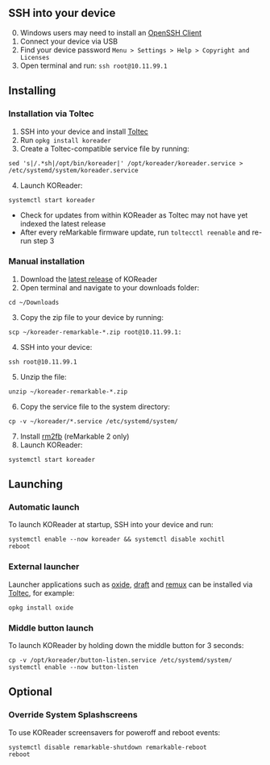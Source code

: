 ## SSH into your device

0. Windows users may need to install an [OpenSSH Client](https://docs.microsoft.com/en-us/windows-server/administration/openssh/openssh_install_firstuse#install-openssh-using-windows-settings)
1. Connect your device via USB
2. Find your device password `Menu > Settings > Help > Copyright and Licenses`
3. Open terminal and run: `ssh root@10.11.99.1`

## Installing

### Installation via Toltec

1. SSH into your device and install [Toltec](https://github.com/toltec-dev/toltec#install-it)
2. Run `opkg install koreader`
3. Create a Toltec-compatible service file by running:
```
sed 's|/.*sh|/opt/bin/koreader|' /opt/koreader/koreader.service > /etc/systemd/system/koreader.service
```
4. Launch KOReader:
```
systemctl start koreader
```
- Check for updates from within KOReader as Toltec may not have yet indexed the latest release
- After every reMarkable firmware update, run `toltecctl reenable` and re-run step 3 

### Manual installation

1. Download the [latest release](https://github.com/koreader/koreader/releases) of KOReader
2. Open terminal and navigate to your downloads folder:
```
cd ~/Downloads
```
3. Copy the zip file to your device by running:
```
scp ~/koreader-remarkable-*.zip root@10.11.99.1:
```
4. SSH into your device:
```
ssh root@10.11.99.1
```
5. Unzip the file:
```
unzip ~/koreader-remarkable-*.zip
```
6. Copy the service file to the system directory:
```
cp -v ~/koreader/*.service /etc/systemd/system/
```
7. Install [rm2fb](https://github.com/ddvk/remarkable2-framebuffer#installation) (reMarkable 2 only)
8. Launch KOReader:
```
systemctl start koreader
```

## Launching

### Automatic launch

To launch KOReader at startup, SSH into your device and run:
```
systemctl enable --now koreader && systemctl disable xochitl
reboot
```

### External launcher

Launcher applications such as [oxide](https://github.com/Eeems/oxide), [draft](https://github.com/dixonary/draft-reMarkable) and [remux](https://rmkit.dev/apps/remux) can be installed via [Toltec](https://github.com/toltec-dev/toltec#install-it), for example:
```
opkg install oxide
```

### Middle button launch

To launch KOReader by holding down the middle button for 3 seconds:
```
cp -v /opt/koreader/button-listen.service /etc/systemd/system/
systemctl enable --now button-listen
```

## Optional

### Override System Splashscreens

To use KOReader screensavers for poweroff and reboot events:
```
systemctl disable remarkable-shutdown remarkable-reboot
reboot
```